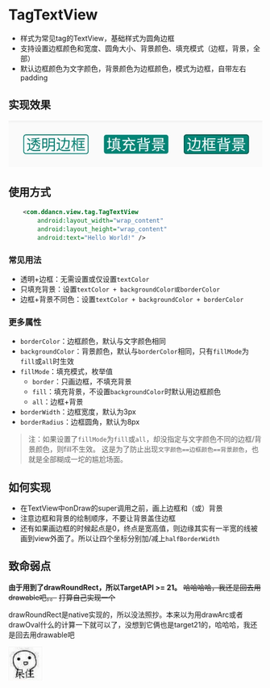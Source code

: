# TagTextView

 * 样式为常见tag的TextView，基础样式为圆角边框
 * 支持设置边框颜色和宽度、圆角大小、背景颜色、填充模式（边框，背景，全部）
 * 默认边框颜色为文字颜色，背景颜色为边框颜色，模式为边框，自带左右padding

## 实现效果
![demo](https://github.com/ddancn/CustomView/blob/master/view/readme/tag_tv/demo.jpg)

## 使用方式
```xml
    <com.ddancn.view.tag.TagTextView
        android:layout_width="wrap_content"
        android:layout_height="wrap_content"
        android:text="Hello World!" />
```

### 常见用法
* 透明+边框：无需设置或仅设置`textColor`
* 只填充背景：设置`textColor + backgroundColor或borderColor`
* 边框+背景不同色：设置`textColor + backgroundColor + borderColor`

### 更多属性
* `borderColor`：边框颜色，默认与文字颜色相同
* `backgroundColor`：背景颜色，默认与`borderColor`相同，只有`fillMode`为`fill`或`all`时生效
* `fillMode`：填充模式，枚举值
    * `border`：只画边框，不填充背景
    * `fill`：填充背景，不设置`backgroundColor`时默认用边框颜色
    * `all`：边框+背景
* `borderWidth`：边框宽度，默认为3px
* `borderRadius`：边框圆角，默认为8px

>注：如果设置了`fillMode`为`fill`或`all`，却没指定与文字颜色不同的边框/背景颜色，则fill不生效。
这是为了防止出现`文字颜色==边框颜色==背景颜色`，也就是全部糊成一坨的尴尬场面。

## 如何实现
* 在TextView中onDraw的super调用之前，画上边框和（或）背景
* 注意边框和背景的绘制顺序，不要让背景盖住边框
* 还有如果画边框的时候起点是0，终点是宽高值，则边缘其实有一半宽的线被画到view外面了。所以让四个坐标分别加/减上`halfBorderWidth`

## 致命弱点
**由于用到了drawRoundRect，所以TargetAPI >= 21。** ~~哈哈哈哈，我还是回去用drawable吧。。~~
~~打算自己实现一个~~

drawRoundRect是native实现的，所以没法照抄。本来以为用drawArc或者drawOval什么的计算一下就可以了，没想到它俩也是target21的，哈哈哈，我还是回去用drawable吧

![呆住](https://github.com/ddancn/CustomView/blob/master/view/readme/tag_tv/meme.png)
